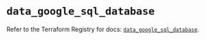 # `data_google_sql_database`

Refer to the Terraform Registry for docs: [`data_google_sql_database`](https://registry.terraform.io/providers/hashicorp/google/6.2.0/docs/data-sources/sql_database).
